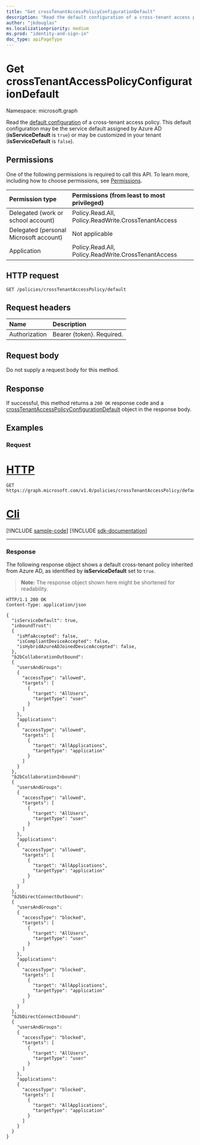```yaml
---
title: "Get crossTenantAccessPolicyConfigurationDefault"
description: "Read the default configuration of a cross-tenant access policy."
author: "jkdouglas"
ms.localizationpriority: medium
ms.prod: "identity-and-sign-in"
doc_type: apiPageType
---
```


# Get crossTenantAccessPolicyConfigurationDefault

Namespace: microsoft.graph

Read the [default configuration](../resources/crosstenantaccesspolicyconfigurationdefault.md) of a cross-tenant access policy. This default configuration may be the service default assigned by Azure AD (**isServiceDefault** is `true`) or may be customized in your tenant (**isServiceDefault** is `false`).

## Permissions

One of the following permissions is required to call this API. To learn more, including how to choose permissions, see [Permissions](/graph/permissions-reference).

|Permission type|Permissions (from least to most privileged)|
|:---|:---|
|Delegated (work or school account)|Policy.Read.All, Policy.ReadWrite.CrossTenantAccess|
|Delegated (personal Microsoft account)|Not applicable|
|Application|Policy.Read.All, Policy.ReadWrite.CrossTenantAccess|

## HTTP request

<!-- {
  "blockType": "ignored"
}
-->

``` http
GET /policies/crossTenantAccessPolicy/default
```

## Request headers

|Name|Description|
|:---|:---|
|Authorization|Bearer {token}. Required.|

## Request body

Do not supply a request body for this method.

## Response

If successful, this method returns a `200 OK` response code and a [crossTenantAccessPolicyConfigurationDefault](../resources/crosstenantaccesspolicyconfigurationdefault.md) object in the response body.

## Examples

### Request


# [HTTP](#tab/http)
<!-- {
  "blockType": "request",
  "name": "get_crosstenantaccesspolicyconfigurationdefault"
}
-->

``` http
GET https://graph.microsoft.com/v1.0/policies/crossTenantAccessPolicy/default
```

# [Cli](#tab/cli)
[!INCLUDE [sample-code](../includes/snippets/cli/get-crosstenantaccesspolicyconfigurationdefault-cli-snippets.md)]
[!INCLUDE [sdk-documentation](../includes/snippets/snippets-sdk-documentation-link.md)]

---

### Response

The following response object shows a default cross-tenant policy inherited from Azure AD, as identified by **isServiceDefault** set to `true`.
>**Note:** The response object shown here might be shortened for readability.
<!-- {
  "blockType": "response",
  "truncated": true,
  "@odata.type": "microsoft.graph.crossTenantAccessPolicyConfigurationDefault"
}
-->

``` http
HTTP/1.1 200 OK
Content-Type: application/json

{
  "isServiceDefault": true,
  "inboundTrust":
  {
    "isMfaAccepted": false,
    "isCompliantDeviceAccepted": false,
    "isHybridAzureADJoinedDeviceAccepted": false,
  },
  "b2bCollaborationOutbound":
  {
    "usersAndGroups":
    {
      "accessType": "allowed",
      "targets": [
        {
          "target": "AllUsers",
          "targetType": "user"
        }
      ]
    },
    "applications":
    {
      "accessType": "allowed",
      "targets": [
        {
          "target": "AllApplications",
          "targetType": "application"
        }
      ]
    }
  },
  "b2bCollaborationInbound":
  {
    "usersAndGroups":
    {
      "accessType": "allowed",
      "targets": [
        {
          "target": "AllUsers",
          "targetType": "user"
        }
      ]
    },
    "applications":
    {
      "accessType": "allowed",
      "targets": [
        {
          "target": "AllApplications",
          "targetType": "application"
        }
      ]
    }
  },
  "b2bDirectConnectOutbound":
  {
    "usersAndGroups":
    {
      "accessType": "blocked",
      "targets": [
        {
          "target": "AllUsers",
          "targetType": "user"
        }
      ]
    },
    "applications":
    {
      "accessType": "blocked",
      "targets": [
        {
          "target": "AllApplications",
          "targetType": "application"
        }
      ]
    }
  },
  "b2bDirectConnectInbound":
  {
    "usersAndGroups":
    {
      "accessType": "blocked",
      "targets": [
        {
          "target": "AllUsers",
          "targetType": "user"
        }
      ]
    },
    "applications":
    {
      "accessType": "blocked",
      "targets": [
        {
          "target": "AllApplications",
          "targetType": "application"
        }
      ]
    }
  }
}
```
